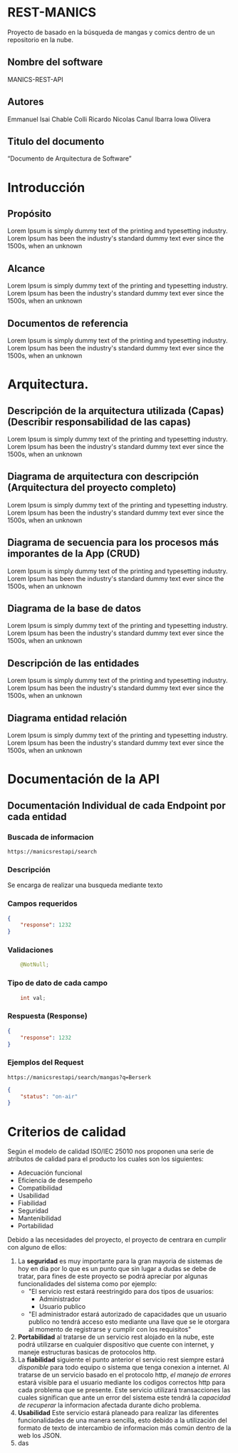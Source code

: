 # REST-MANICS
Proyecto de basado en la búsqueda de mangas y comics dentro de un repositorio en la nube.

## Nombre del software
MANICS-REST-API
## Autores
Emmanuel Isai Chable Colli
Ricardo Nicolas Canul Ibarra
Iowa Olivera
## Titulo del documento 
“Documento de Arquitectura de Software”

# Introducción
## Propósito
Lorem Ipsum is simply dummy text of the printing and typesetting industry. Lorem Ipsum has been the industry's standard dummy text ever since the 1500s, when an unknown 
## Alcance 
Lorem Ipsum is simply dummy text of the printing and typesetting industry. Lorem Ipsum has been the industry's standard dummy text ever since the 1500s, when an unknown 
## Documentos de referencia
Lorem Ipsum is simply dummy text of the printing and typesetting industry. Lorem Ipsum has been the industry's standard dummy text ever since the 1500s, when an unknown 

# Arquitectura.
## Descripción de la arquitectura utilizada (Capas) (Describir responsabilidad de las capas)
Lorem Ipsum is simply dummy text of the printing and typesetting industry. Lorem Ipsum has been the industry's standard dummy text ever since the 1500s, when an unknown 

## Diagrama de arquitectura con descripción (Arquitectura del proyecto completo)
Lorem Ipsum is simply dummy text of the printing and typesetting industry. Lorem Ipsum has been the industry's standard dummy text ever since the 1500s, when an unknown 

## Diagrama de secuencia para los procesos más imporantes de la App (CRUD)
Lorem Ipsum is simply dummy text of the printing and typesetting industry. Lorem Ipsum has been the industry's standard dummy text ever since the 1500s, when an unknown 

## Diagrama de la base de datos
Lorem Ipsum is simply dummy text of the printing and typesetting industry. Lorem Ipsum has been the industry's standard dummy text ever since the 1500s, when an unknown 
## Descripción de las entidades
Lorem Ipsum is simply dummy text of the printing and typesetting industry. Lorem Ipsum has been the industry's standard dummy text ever since the 1500s, when an unknown 
## Diagrama entidad relación
Lorem Ipsum is simply dummy text of the printing and typesetting industry. Lorem Ipsum has been the industry's standard dummy text ever since the 1500s, when an unknown 

# Documentación de la API
## Documentación Individual de cada Endpoint por cada entidad
### Buscada de informacion
    https://manicsrestapi/search
### Descripción
Se encarga de realizar una busqueda mediante texto
### Campos requeridos
```JSON
{
    "response": 1232
}
```
### Validaciones
```JAVA
    @NotNull;
```
### Tipo de dato de cada campo
```JAVA
    int val;
```
### Respuesta (Response)
```JSON
{
    "response": 1232
}
```
### Ejemplos del Request
    https://manicsrestapi/search/mangas?q=Berserk
```JSON
{
    "status": "on-air"
}
```
# Criterios de calidad
Según el modelo de calidad ISO/IEC 25010 nos proponen una serie de atributos de calidad para el producto los cuales son los siguientes:
+ Adecuación funcional
+ Eficiencia de desempeño
+ Compatibilidad
+ Usabilidad
+ Fiabilidad
+ Seguridad
+ Mantenibilidad
+ Portabilidad

Debido a las necesidades del proyecto, el proyecto de centrara en cumplir con alguno de ellos:
1. La **seguridad** es muy importante para la gran mayoria de sistemas de hoy en dia por lo que es un punto que sin lugar a dudas se debe de tratar, para fines de este proyecto se podrá apreciar por algunas funcionalidades del sistema como por ejemplo:
    + "El servicio rest estará reestringido para dos tipos de usuarios:
        + Administrador
        + Usuario publico
    + "El administrador estará autorizado de capacidades que un usuario publico no tendrá acceso esto mediante una llave que se le otorgara al momento de registrarse y cumplir con los requisitos"
2. **Portabilidad** al tratarse de un servicio rest alojado en la nube, este podrá utilizarse en cualquier dispositivo que cuente con internet, y maneje estructuras basicas de protocolos http.
3. La **fiabilidad** siguiente el punto anterior el servicio rest siempre estará *disponible* para todo equipo o sistema que tenga conexion a internet.
Al tratarse de un servicio basado en el protocolo http, *el manejo de errores* estará visible para el usuario mediante los codigos correctos http para cada problema que se presente. Este servicio utilizará transacciones las cuales significan que ante un error del sistema este tendrá la *capacidad de recuperar* la informacion afectada durante dicho problema.
4. **Usabilidad** Este servicio estará planeado para realizar las diferentes funcionalidades de una manera sencilla,  esto debido a la utilización del formato de texto de intercambio de informacion más común dentro de la web los JSON.
5. das